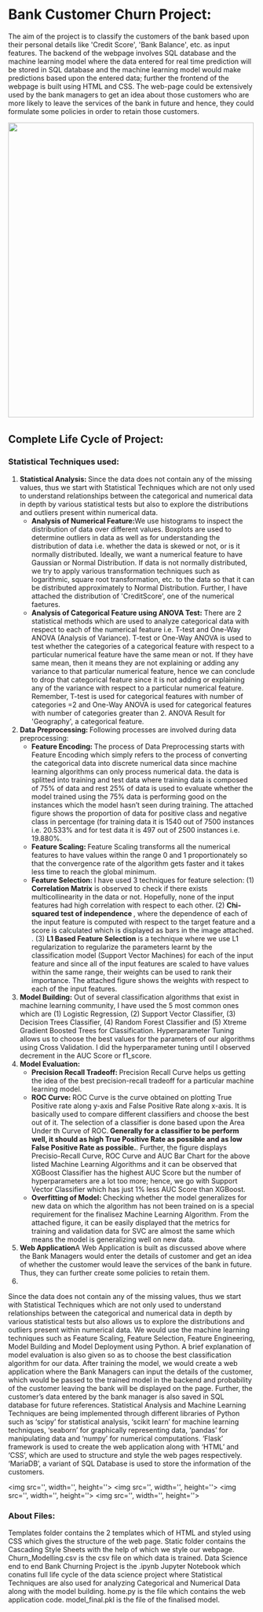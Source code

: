 <h1>Bank Customer Churn Project:</h1>
The aim of the project is to classify the customers of the bank based upon their personal details like 'Credit Score', 'Bank Balance', etc. as input features. The backend of the webpage involves SQL database and the machine learning model where the data entered for real time prediction will be stored in SQL database and the machine learning model would make predictions based upon the entered data; further the frontend of the webpage is built using HTML and CSS. The web-page could be extensively used by the bank managers to get an idea about those customers who are more likely to leave the services of the bank in future and hence, they could formulate some policies in order to retain those customers. 

<p>
<img src='https://user-images.githubusercontent.com/64635584/120081614-291c7100-c0dc-11eb-8328-2ecdb7c6bfe6.png', width='500', height='600'>
<img src='', width='', height=''>
</p>


<h2>Complete Life Cycle of Project:</h2>
<h3>Statistical Techniques used:</h3>
<p>
  <ol>
      <li><strong>Statistical Analysis: </strong> Since the data does not contain any of the missing values, thus we start with Statistical Techniques which are not only used to understand relationships between the categorical and numerical data in depth by various statistical tests but also to explore the distributions and outliers present within numerical data.
    <ul>
      <li><strong>Analysis of Numerical Feature:</strong>We use histograms to inspect the distribution of data over different values. Boxplots are used to determine outliers in data as well as for understanding the distribution of data i.e. whether the data is skewed or not, or is it normally distributed. Ideally, we want a numerical feature to have Gaussian or Normal Distribution. If data is not normally distributed, we try to apply various transformation techniques such as logarithmic, square root transformation, etc. to the data so that it can be distributed approximately to Normal Distribution. Further, I have attached the distribution of 'CreditScore', one of the numerical faetures.</li>
      <img src='', width='', height=''>
      <li><strong>Analysis of Categorical Feature using ANOVA Test:</strong> There are 2 statistical methods which are used to analyze categorical data with respect to each of the numerical feature i.e. T-test and One-Way ANOVA (Analysis of Variance). T-test or One-Way ANOVA is used to test whether the categories of a categorical feature with respect to a particular numerical feature have the same mean or not. If they have same mean, then it means they are not explaining or adding any variance to that particular numerical feature, hence we can conclude to drop that categorical feature since it is not adding or explaining any of the variance with respect to a particular numerical feature. Remember, T-test is used for categorical features with number of categories =2 and One-Way ANOVA is used for categorical features with number of categories greater than 2. ANOVA Result for 'Geography', a categorical feature. </li>
      <img src='', width='', height=''>
    </ul></li>
    <li><strong>Data Preprocessing: </strong> Following processes are involved during data preprocessing: 
    <ul>
        <li><strong>Feature Encoding: </strong>The process of Data Preprocessing starts with Feature Encoding which simply refers to the process of converting the categorical data into discrete numerical data since machine learning algorithms can only process numerical data. the data is splitted into training and test data where training data is composed of 75% of data and rest 25% of data is used to evaluate whether the model trained using the 75% data is performing good on the instances which the model hasn’t seen during training. The attached figure shows the proportion of data for positive class and negative class in percentage (for training data it is 1540 out of 7500 instances i.e. 20.533% and for test data it is 497 out of 2500 instances i.e. 19.880%.</li>
      <img src='', width='', height=''>
      <li><strong>Feature Scaling: </strong> Feature Scaling transforms all the numerical features to have values within the range 0 and 1 proportionately so that the convergence rate of the algorithm gets faster and it takes less time to reach the global minimum.</li>
      <li><strong>Feature Selection: </strong> I have used 3 techniques for feature selection: (1) <strong>Correlation Matrix</strong> is observed to check if there exists multicollinearity in the data or not. Hopefully, none of the input features had high correlation with respect to each other. (2) <strong>Chi-squared test of independence </strong>, where the dependence of each of the input feature is computed with respect to the target feature and a score is calculated which is displayed as bars in the image attached. <img src='', width='', height=''>. (3) <strong>L1 Based Feature Selection</strong> is a technique where we use L1 regularization to regularize the parameters learnt by the classification model (Support Vector Machines) for each of the input feature and since all of the input features are scaled to have values within the same range, their weights can be used to rank their importance. The attached figure shows the weights with respect to each of the input features.</li>
      <img src='', width='', height=''>
      </ul>
    </li>
    <li><strong>Model Building:</strong> Out of several classification algorithms that exist in machine learning community, I have used the 5 most common ones which are (1) Logistic Regression, (2) Support Vector Classifier, (3) Decision Trees Classifier, (4) Random Forest Classifier and (5) Xtreme Gradient Boosted Trees for Classification. Hyperparameter Tuning allows us to choose the best values for the parameters of our algorithms using Cross Validation. I did the hyperparameter tuning until I observed decrement in the AUC Score or f1_score.</li>
    <li><strong>Model Evaluation:</strong>
    <ul>
      <li><strong>Precision Recall Tradeoff: </strong>Precision Recall Curve helps us getting the idea of the best precision-recall tradeoff for a particular machine learning model.</li>
      <li><strong>ROC Curve: </strong> ROC Curve is the curve obtained on plotting True Positive rate along y-axis and False Positive Rate along x-axis. It is basically used to compare different classifiers and choose the best out of it. The selection of a classifier is done based upon the Area Under th Curve of ROC.<strong> Generally for a classifier to be perform well, it should as high True Positive Rate as possible and as low False Positive Rate as possible.</strong>. Further, the figure displays Precisio-Recall Curve, ROC Curve and AUC Bar Chart for the above listed Machine Learning Algorithms and it can be observed that XGBoost Classifier has the highest AUC Score but the number of hyperparameters are a lot too more; hence, we go with Support Vector Classifier which has just 1% less AUC Score than XGBoost.</li>
       <img src='', width='', height=''>
      <li><strong>Overfitting of Model: </strong> Checking whether the model generalizes for new data on which the  algorithm has not been trained on is a special requirement for the finalisez Machine Learning Algorithm. From the attached figure, it can be easily displayed that the metrics for training and validation data for SVC are almost the same which means the model is generalizing well on new data.</li>
       <img src='', width='', height=''>
      </ul>
    </li>
    <li><strong>Web Application</strong>A Web Application is built as discussed above where the Bank Managers would enter the details of customer and get an idea of whether the customer would leave the services of the bank in future. Thus, they can further create some policies to retain them.</li>
<li></li>
  </ol>
</p>
Since the data does not contain any of the missing values, thus we start with Statistical Techniques which are not only used to understand relationships between the categorical and numerical data in depth by various statistical tests but also allows us to explore the distributions and outliers present within numerical data. We would use the machine learning techniques such as Feature Scaling, Feature Selection, Feature Engineering, Model Building and Model Deployment using Python. A brief explanation of model evaluation is also given so as to choose the best classification algorithm for our data. After training the model, we would create a web application where the Bank Managers can input the details of the customer, which would be passed to the trained model in the backend and probability of the customer leaving the bank will be displayed on the page. Further, the customer’s data entered by the bank manager is also saved in SQL database for future references. Statistical Analysis and Machine Learning Techniques are being implemented through different libraries of Python such as ‘scipy’ for statistical analysis, ‘scikit learn’ for machine learning techniques, ‘seaborn’ for graphically representing data, ‘pandas’ for manipulating data and ‘numpy’ for numerical computations. ‘Flask’ framework is used to create the web application along with ‘HTML’ and ‘CSS’, which are used to structure and style the web pages respectively. ‘MariaDB’, a variant of SQL Database is used to store the information of the customers.



<img src='', width='', height=''>
<img src='', width='', height=''>
<img src='', width='', height=''>
<img src='', width='', height=''>

<h3>About Files:</h3>
Templates folder contains the 2 templates which of HTML and styled using CSS which gives the structure of the web page.
Static folder contains the Cascading Style Sheets with the help of which we style our webpage.
Churn_Modelling.csv is the csv file on which data is trained.
Data Science end to end Bank Churning Project is the .ipynb Jupyter Notebook which conatins full life cycle of the data science project where Statistical Techniques are also used for analyzing Categorical and Numerical Data along with the model building.
home.py is the file which contains the web application code.
model_final.pkl is the file of the finalised model.


